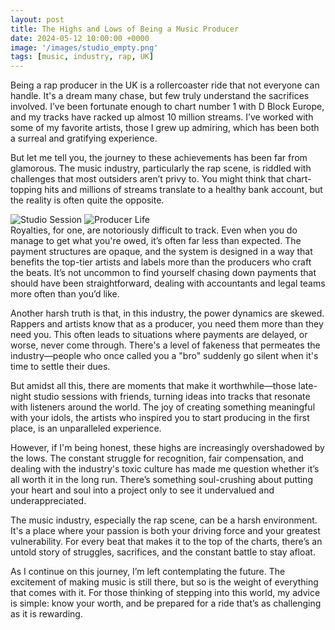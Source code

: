 ```yaml
---
layout: post
title: The Highs and Lows of Being a Music Producer
date: 2024-05-12 10:00:00 +0000
image: '/images/studio_empty.png'
tags: [music, industry, rap, UK]
---
```

Being a rap producer in the UK is a rollercoaster ride that not everyone can handle. It's a dream many chase, but few truly understand the sacrifices involved. I’ve been fortunate enough to chart number 1 with D Block Europe, and my tracks have racked up almost 10 million streams. I’ve worked with some of my favorite artists, those I grew up admiring, which has been both a surreal and gratifying experience.

But let me tell you, the journey to these achievements has been far from glamorous. The music industry, particularly the rap scene, is riddled with challenges that most outsiders aren’t privy to. You might think that chart-topping hits and millions of streams translate to a healthy bank account, but the reality is often quite the opposite.

<div class="gallery-box">
  <div class="gallery">
    <img src="/images/studio.png" alt="Studio Session">
    <img src="/images/trophy.png" alt="Producer Life">
  </div>
</div>
Royalties, for one, are notoriously difficult to track. Even when you do manage to get what you're owed, it’s often far less than expected. The payment structures are opaque, and the system is designed in a way that benefits the top-tier artists and labels more than the producers who craft the beats. It’s not uncommon to find yourself chasing down payments that should have been straightforward, dealing with accountants and legal teams more often than you’d like.

Another harsh truth is that, in this industry, the power dynamics are skewed. Rappers and artists know that as a producer, you need them more than they need you. This often leads to situations where payments are delayed, or worse, never come through. There's a level of fakeness that permeates the industry—people who once called you a "bro" suddenly go silent when it's time to settle their dues.

But amidst all this, there are moments that make it worthwhile—those late-night studio sessions with friends, turning ideas into tracks that resonate with listeners around the world. The joy of creating something meaningful with your idols, the artists who inspired you to start producing in the first place, is an unparalleled experience.

However, if I'm being honest, these highs are increasingly overshadowed by the lows. The constant struggle for recognition, fair compensation, and dealing with the industry's toxic culture has made me question whether it’s all worth it in the long run. There’s something soul-crushing about putting your heart and soul into a project only to see it undervalued and underappreciated.

The music industry, especially the rap scene, can be a harsh environment. It's a place where your passion is both your driving force and your greatest vulnerability. For every beat that makes it to the top of the charts, there’s an untold story of struggles, sacrifices, and the constant battle to stay afloat.

As I continue on this journey, I’m left contemplating the future. The excitement of making music is still there, but so is the weight of everything that comes with it. For those thinking of stepping into this world, my advice is simple: know your worth, and be prepared for a ride that’s as challenging as it is rewarding.